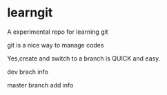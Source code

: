 # learngit
A experimental repo for learning git 

git is a nice way to manage codes


Yes,create and switch to a branch is QUICK and easy.

dev brach info


master branch add info
